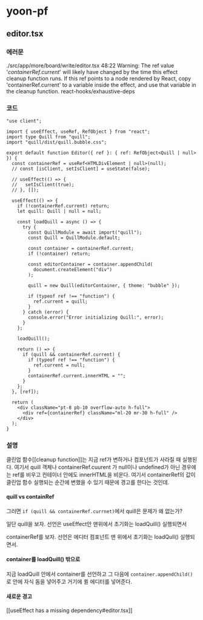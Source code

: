# yoon-pf
## editor.tsx
### 에러문
./src/app/more/board/write/editor.tsx
48:22  Warning: The ref value '*containerRef.current*' will likely have changed by the time this effect cleanup function runs. If this ref points to a node rendered by React, copy 'containerRef.current' to a variable inside the effect, and use that variable in the cleanup function.  react-hooks/exhaustive-deps
### 코드
```tsx
"use client";

import { useEffect, useRef, RefObject } from "react";
import type Quill from "quill";
import "quill/dist/quill.bubble.css";

export default function Editor({ ref }: { ref: RefObject<Quill | null> }) {
  const containerRef = useRef<HTMLDivElement | null>(null);
  // const [isClient, setIsClient] = useState(false);

  // useEffect(() => {
  //   setIsClient(true);
  // }, []);

  useEffect(() => {
    if (!containerRef.current) return;
    let quill: Quill | null = null;

    const loadQuill = async () => {
      try {
        const QuillModule = await import("quill");
        const Quill = QuillModule.default;

        const container = containerRef.current;
        if (!container) return;

        const editorContainer = container.appendChild(
          document.createElement("div")
        );

        quill = new Quill(editorContainer, { theme: "bubble" });

        if (typeof ref !== "function") {
          ref.current = quill;
        }
      } catch (error) {
        console.error("Error initializing Quill:", error);
      }
    };

    loadQuill();

    return () => {
      if (quill && containerRef.current) {
        if (typeof ref !== "function") {
          ref.current = null;
        }
        containerRef.current.innerHTML = "";
      }
    };
  }, [ref]);

  return (
    <div className="pt-8 pb-10 overflow-auto h-full">
      <div ref={containerRef} className="ml-20 mr-30 h-full" />
    </div>
  );
}
```
### 설명
클린업 함수[[cleanup function]]는 지금 ref가 변하거나 컴포넌트가 사라질 때 실행된다.
여기서 quill 객체나 containerRef.cuurent 가 null이나 undefined가 아닌 경우에는 ref를 비우고 컨테이너 안에도 innerHTML을 비운다.
여기서 containerRef의 값이 클린업 함수 실행되는 순간에 변했을 수 있기 때문에 경고를 한다는 것인데.
#### quill vs containRef
그러면 `if (quill && containerRef.currnet)`에서 quill은 문제가 왜 없는가?

일단 quill을 보자.
선언은 useEffect안 맨위에서 
초기화는 loadQuill() 실행되면서 

containerRef를 보자.
선언은 에디터 컴포넌트 맨 위에서 
초기화는 loadQull() 실행되면서.
#### container를 loadQuill() 밖으로
지금 loadQuill 안에서 container를 선언하고 그 다음에 `container.appendChild()`로 안에 자식 돔을 넣어주고 거기에 퀼 에디터를 넣어준다.

#### 새로운 경고
[[useEffect has a missing dependency#editor.tsx]]




